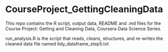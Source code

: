 # CourseProject_GettingCleaningData
This repo contains the R script, output data, README and .md files for the Course Project: Getting and Cleaning Data, Coursera Data Science Series.

run_analysis.R is the script that reads, cleans, structures, and re-writes the cleaned data file named tidy_dataframe_step5.txt 

